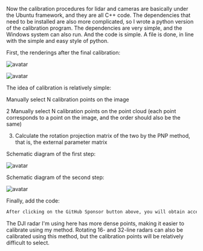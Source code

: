 Now the calibration procedures for lidar and cameras are basically under the Ubuntu framework, and they are all C++ code. The dependencies that need to be installed are also more complicated, so I wrote a python version of the calibration program. The dependencies are very simple, and the Windows system can also run. And the code is simple. A file is done, in line with the simple and easy style of python. 

 First, the renderings after the final calibration: 

 ![avatar]( a0bcc54a55bd49a6d58e3ecbf6d0a5dc.png) 

 ![avatar]( a3f2bbbbe3d0c8bacc42b43f9dbc97a5.png) 

 The idea of calibration is relatively simple: 

 Manually select N calibration points on the image 

 2 Manually select N calibration points on the point cloud (each point corresponds to a point on the image, and the order should also be the same) 

 3. Calculate the rotation projection matrix of the two by the PNP method, that is, the external parameter matrix 

 Schematic diagram of the first step: 

 ![avatar]( 80aedde1ff6050a98e003998fa4f6a0d.jpeg) 

 Schematic diagram of the second step: 

 ![avatar]( 548297637990f5f5d1217f54dcc9fd98.jpeg) 

 Finally, add the code: 

  ```python  
After clicking on the GitHub Sponsor button above, you will obtain access permissions to my private code repository ( https://github.com/slowlon/my_code_bar ) to view this blog code. By searching the code number of this blog, you can find the code you need, code number is: 2024020309574631166
  ```  
 The DJI radar I'm using here has more dense points, making it easier to calibrate using my method. Rotating 16- and 32-line radars can also be calibrated using this method, but the calibration points will be relatively difficult to select. 

